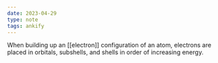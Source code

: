 ```yaml
---
date: 2023-04-29
type: note
tags: ankify
---
```


When building up an [[electron]] configuration of an atom, electrons are placed in orbitals, subshells, and shells in order of increasing energy.
